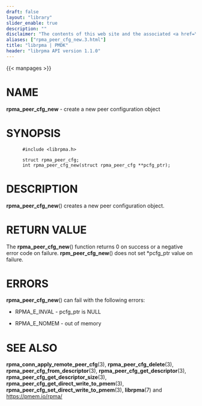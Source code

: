 ```yaml
---
draft: false
layout: "library"
slider_enable: true
description: ""
disclaimer: "The contents of this web site and the associated <a href=\"https://github.com/pmem\">GitHub repositories</a> are BSD-licensed open source."
aliases: ["rpma_peer_cfg_new.3.html"]
title: "librpma | PMDK"
header: "librpma API version 1.1.0"
---
```

{{< manpages >}}

[comment]: <> (SPDX-License-Identifier: BSD-3-Clause)
[comment]: <> (Copyright 2020-2023, Intel Corporation)

# NAME

**rpma_peer_cfg_new** - create a new peer configuration object

# SYNOPSIS

          #include <librpma.h>

          struct rpma_peer_cfg;
          int rpma_peer_cfg_new(struct rpma_peer_cfg **pcfg_ptr);

# DESCRIPTION

**rpma_peer_cfg_new**() creates a new peer configuration object.

# RETURN VALUE

The **rpma_peer_cfg_new**() function returns 0 on success or a negative
error code on failure. **rpm_peer_cfg_new**() does not set \*pcfg_ptr
value on failure.

# ERRORS

**rpma_peer_cfg_new**() can fail with the following errors:

-   RPMA_E\_INVAL - pcfg_ptr is NULL

-   RPMA_E\_NOMEM - out of memory

# SEE ALSO

**rpma_conn_apply_remote_peer_cfg**(3), **rpma_peer_cfg_delete**(3),
**rpma_peer_cfg_from_descriptor**(3),
**rpma_peer_cfg_get_descriptor**(3),
**rpma_peer_cfg_get_descriptor_size**(3),
**rpma_peer_cfg_get_direct_write_to_pmem**(3),
**rpma_peer_cfg_set_direct_write_to_pmem**(3), **librpma**(7) and
https://pmem.io/rpma/
